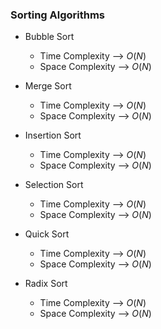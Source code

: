 ### Sorting Algorithms

- Bubble Sort
  - Time Complexity --> $O(N)$
  - Space Complexity --> $O(N)$ 

- Merge Sort
  - Time Complexity --> $O(N)$
  - Space Complexity --> $O(N)$ 

- Insertion Sort
  - Time Complexity --> $O(N)$
  - Space Complexity --> $O(N)$ 

- Selection Sort
  - Time Complexity --> $O(N)$
  - Space Complexity --> $O(N)$ 

- Quick Sort
  - Time Complexity --> $O(N)$
  - Space Complexity --> $O(N)$ 

- Radix Sort
  - Time Complexity --> $O(N)$
  - Space Complexity --> $O(N)$ 
